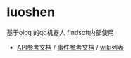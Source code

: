 # luoshen
基于oicq 的qq机器人 findsoft内部使用
* [API参考文档](https://github.com/takayama-lily/oicq/wiki/91.API%E6%96%87%E6%A1%A3) / [事件参考文档](https://github.com/takayama-lily/oicq/wiki/92.%E4%BA%8B%E4%BB%B6%E6%96%87%E6%A1%A3) / [wiki列表](https://github.com/takayama-lily/oicq/wiki)
